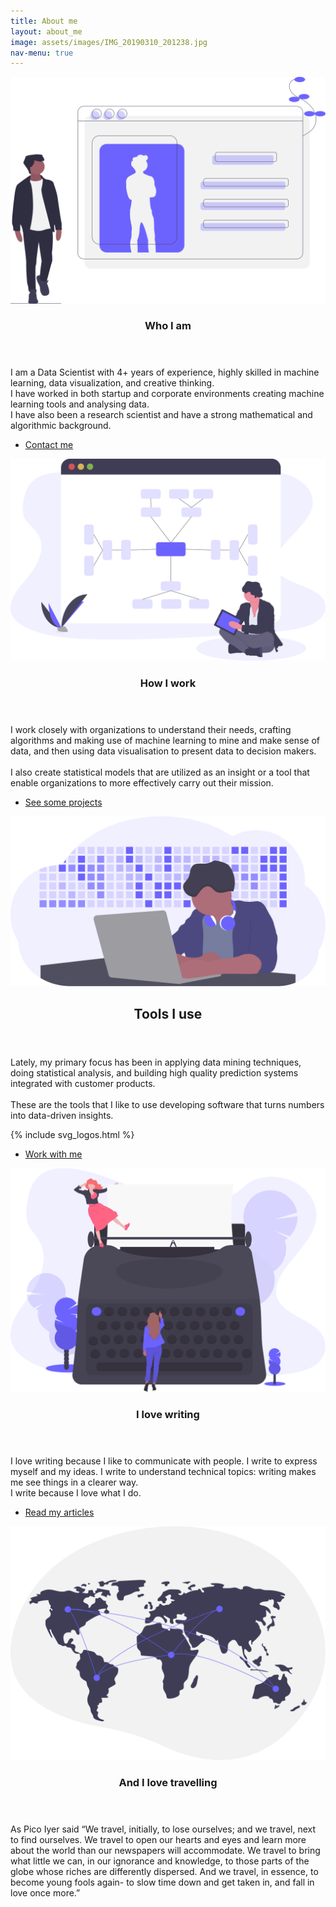```yaml
---
title: About me
layout: about_me
image: assets/images/IMG_20190310_201238.jpg
nav-menu: true
---
```


<!-- Main -->
<div id="main" class="aboutme">

<!-- One
<section id="one">
	<div class="inner">
		<header class="major">
			<h2>Quote</h2>
		</header>
		<p>Nullam et orci eu lorem consequat tincidunt vivamus et sagittis magna sed nunc rhoncus condimentum sem. In efficitur ligula tate urna. Maecenas massa vel lacinia pellentesque lorem ipsum dolor. Nullam et orci eu lorem consequat tincidunt. Vivamus et sagittis libero. Nullam et orci eu lorem consequat tincidunt vivamus et sagittis magna sed nunc rhoncus condimentum sem. In efficitur ligula tate urna.</p>
	</div>
</section>
 -->
<!-- Two -->
<section id="two" class="spotlights">
	<section>
		<div class="content">
			<a href="#" class="image">
				<img src="assets/graphics/undraw_profile_6l1l.svg" alt="" data-position="center center" />
			</a>
		</div>
		<div class="content">
            <div class="inner">
                <header class="major">
					<h3>Who I am</h3>
				</header>
				<p class="about">I am a Data Scientist with 4+ years of experience, highly skilled in machine learning, data visualization, and creative thinking.
				<br />
				I have worked in both startup and corporate environments creating machine learning tools and analysing data.
				<br />
				I have also been a research scientist and have a strong mathematical and algorithmic background.
				<br />
				</p>
				<ul class="actions">
					<li><a href="contact_me.html" class="button next">Contact me</a></li>
				</ul>
			</div>
		</div>
	</section>
	<section>
		<div class="content">
			<a href="#" class="image">
				<img src="assets/graphics/undraw_mind_map_cwng.svg" alt="" data-position="center center" />
			</a>
		</div>
		<div class="content">
			<div class="inner">
				<header class="major">
					<h3>How I work</h3>
				</header>
				<p class="about">
				I work closely with organizations to understand their needs, crafting algorithms and making use of machine learning to mine and make sense of data, and then using data visualisation to present data to decision makers.
				<br/><br/>
				 I also create statistical models that are utilized as an insight or a tool that enable organizations to more effectively carry out their mission.</p>
				<ul class="actions">
					<li><a href="#" class="button next">See some projects</a></li>
				</ul>
			</div>
		</div>
	</section>
	<section>
		<div class="content">
			<a href="#" class="image">
				<img src="assets/graphics/undraw_developer_activity_bv83.svg" alt="" data-position="center center" />
			</a>
		</div>
		<div class="content">
		<div class="inner">
			<header class="major">
				<h2>Tools I use</h2>
				</header>
				<p  class="about">Lately, my primary focus has been in applying data mining techniques, doing statistical analysis, and building high quality prediction systems integrated with customer products.<br/><br/>These are the tools that I like to use developing software that turns numbers into data-driven insights.</p>
				{% include svg_logos.html %}
				<ul class="actions">
					<li><a href="contact_me.html" class="button next">Work with me</a></li>
				</ul>
				</div>         
			</div>
        </section>
	<section>
		<div class="content">
			<a href="#" class="image">
				<img src="assets/graphics/undraw_typewriter_i8xd.svg" alt="" data-position="center center" />
			</a>
		</div>
		<div class="content">
			<div class="inner">
				<header class="major">
					<h3>I love writing</h3>
				</header>
				<p class="about">I love writing because I like to communicate with people. I write to express myself and my ideas. I write to understand technical topics: writing makes me see things in a clearer way. <br />I write because I love what I do.</p>
				<ul class="actions">
					<li><a href="articles.html" class="button next">Read my articles</a></li>
				</ul>
			</div>
		</div>
	</section>
	<section>
		<div class="content">
			<a href="#" class="image">
				<img src="assets/graphics/undraw_connected_world_wuay.svg" alt="" data-position="center center" />
			</a>
		</div>
		<div class="content">
			<div class="inner">
				<header class="major">
					<h3>And I love travelling</h3>
				</header>
				<p class="about">As Pico Iyer said “We travel, initially, to lose ourselves; and we travel, next to find ourselves. We travel to open our hearts and eyes and learn more about the world than our newspapers will accommodate. We travel to bring what little we can, in our ignorance and knowledge, to those parts of the globe whose riches are differently dispersed. And we travel, in essence, to become young fools again- to slow time down and get taken in, and fall in love once more.”</p>
				<!--
				<ul class="actions">
					<li><a href="travelling.html" class="button next">Learn more about my travels</a></li>
				</ul>
				-->
			</div>
		</div>
	</section>
</section>

</div>
